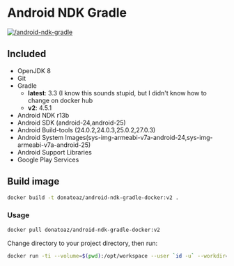 # Android NDK Gradle
[![/android-ndk-gradle](http://dockeri.co/image/donatoaz/android-ndk-gradle-docker)](https://hub.docker.com/r/donatoaz/android-ndk-gradle-docker/)

## Included
* OpenJDK 8
* Git
* Gradle
  
  * **latest**: 3.3 (I know this sounds stupid, but I didn't know how to change on docker hub
  * **v2**: 4.5.1
* Android NDK r13b
* Android SDK (android-24,android-25)
* Android Build-tools (24.0.2,24.0.3,25.0.2,27.0.3)
* Android System Images(sys-img-armeabi-v7a-android-24,sys-img-armeabi-v7a-android-25)
* Android Support Libraries
* Google Play Services

## Build image

```bash
docker build -t donatoaz/android-ndk-gradle-docker:v2 .
```

### Usage

```bash
docker pull donatoaz/android-ndk-gradle-docker:v2
```

Change directory to your project directory, then run:

```bash
docker run -ti --volume=$(pwd):/opt/workspace --user `id -u` --workdir=/opt/workspace --rm donatoaz/android-ndk-gradle-docker /bin/bash
```

